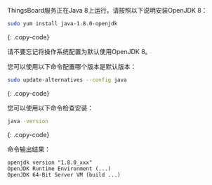 ThingsBoard服务正在Java 8上运行。请按照以下说明安装OpenJDK 8：

```bash
sudo yum install java-1.8.0-openjdk
```
{: .copy-code}

请不要忘记将操作系统配置为默认使用OpenJDK 8。

您可以使用以下命令配置哪个版本是默认版本：

```bash
sudo update-alternatives --config java
```
{: .copy-code}

您可以使用以下命令检查安装：

```bash
java -version
```
{: .copy-code}

命令输出结果：

```text
openjdk version "1.8.0_xxx"
OpenJDK Runtime Environment (...)
OpenJDK 64-Bit Server VM (build ...)
```